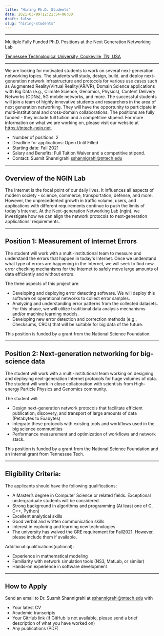 ```yaml
---
title: "Hiring Ph.D. Students"
date: 2021-03-09T12:21:54-06:00
draft: false
slug: "hiring-students"
---
```


***************************************************
Multiple Fully Funded Ph.D. Positions at the Next Generation Networking Lab

[Tennessee Technological University, Cookeville, TN, USA](http://www.tntech.edu)
***************************************************

We are looking for motivated students to work on several next-generation networking topics. The students will study, design, build, and deploy next-generation network infrastructure and protocols for various use cases such as Augmented Reality/Virtual Reality(AR/VR), Domain Science applications with Big Data (e.g., Climate Science, Genomics, Physics), Content Delivery Networks (CDNs), 5G mobile networks, and more. The successful students will join a team of highly innovative students and researchers in the area of next generation networking. They will have the opportunity to participate in multi-institutional and cross-domain collaborations. The positions are fully funded - they include full tuition and a competitive stipend. For more information on what we are working on, please visit our website at https://tntech-ngin.net.

* Number of positions: 2
* Deadline for applications: Open Until Filled 
* Starting date: Fall 2021
* Salary and Benefits: Full Tuition Waiver and a competitive stipend.
* Contact: Susmit Shannigrahi <sshannigrahi@tntech.edu>

----------------------
Overview of the NGIN Lab 
----------------------

The Internet is the focal point of our daily lives. It influences all aspects of modern society - science, commerce, transportation, defense, and more. However, the unprecedented growth in traffic volume, users, and applications with different requirements continue to push the limits of today's Internet.  At the Next-generation Networking Lab (ngin), we investigate how we can align the network protocols to next-generation applications' requirements.

----------------------
Position 1: Measurement of Internet Errors
----------------------

The student will work with a multi-institutional team to measure and understand the errors that happen in today's Internet. Once we understand what type of errors are happening in the Internet, we will seek to find new error checking mechanisms for the Internet to safely move large amounts of data efficiently and without errors.

The three aspects of this project are:
* Developing and deploying error detecting software. We will deploy this software on operational networks to collect error samples.
* Analyzing and understanding error patterns from the collected datasets. For this phase, we will utilize traditional data analysis mechanisms and/or machine learning models.
* Developing new error detection and correction methods (e.g., Checksums, CRCs) that will be suitable for big data of the future.

This position is funded by a grant from the National Science Foundation.

----------------------
Position 2: Next-generation networking for big-science data
----------------------
The student will work with a multi-institutional team working on designing and deploying next-generation Internet protocols for huge volumes of data. The student will work in close collaboration with scientists from High-energy Particle Physics and Genomics community.


The student will:
* Design next-generation network protocols that facilitate efficient publication, discovery, and transport of large amounts of data (Petabytes to Exabytes)
* Integrate these protocols with existing tools and workflows used in the big science communities 
* Performance measurement and optimization of workflows and network stack.

This position is funded by a grant from the National Science Foundation and an internal grant from Tennessee Tech.

----------------------
Eligibility Criteria:
----------------------

The applicants should have the following qualifications:
* A Master’s degree in Computer Science or related fields. Exceptional undergraduate students will be considered.
* Strong background in algorithms and programming (At least one of C, C++, Python)
* Excellent analytical skills
* Good verbal and written communication skills
* Interest in exploring and learning new technologies
* The university has waived the GRE requirement for Fall2021. However, please include them if available.

Additional qualifications(optional):
* Experience in mathematical modeling
* Familiarity with network simulation tools (NS3, MatLab, or similar)
* Hands-on experience in software development

---------------
How to Apply
---------------
Send an email to Dr. Susmit Shannigrahi at <sshannigrahi@tntech.edu> with 
* Your latest CV
* Academic transcripts
* Your GitHub link (if GitHub is not available, please send a brief description of what you have worked on)
* Any publications (PDF)

